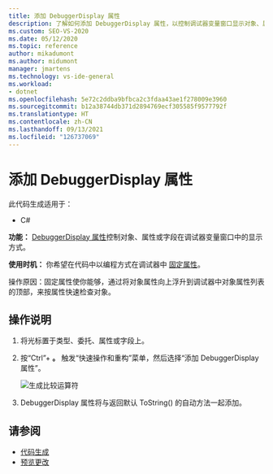 ```yaml
---
title: 添加 DebuggerDisplay 属性
description: 了解如何添加 DebuggerDisplay 属性，以控制调试器变量窗口显示对象、属性或字段的方式。
ms.custom: SEO-VS-2020
ms.date: 05/12/2020
ms.topic: reference
author: mikadumont
ms.author: midumont
manager: jmartens
ms.technology: vs-ide-general
ms.workload:
- dotnet
ms.openlocfilehash: 5e72c2ddba9bfbca2c3fdaa43ae1f278009e3960
ms.sourcegitcommit: b12a38744db371d2894769ecf305585f9577792f
ms.translationtype: HT
ms.contentlocale: zh-CN
ms.lasthandoff: 09/13/2021
ms.locfileid: "126737069"
---
```

# <a name="add-debuggerdisplay-attribute"></a>添加 DebuggerDisplay 属性

此代码生成适用于：

- C#

**功能：** [DebuggerDisplay 属性](../../debugger/using-the-debuggerdisplay-attribute.md)控制对象、属性或字段在调试器变量窗口中的显示方式。

**使用时机：** 你希望在代码中以编程方式在调试器中 [固定属性](../../debugger/view-data-values-in-data-tips-in-the-code-editor.md#pin-properties-in-datatips)。

操作原因：固定属性使你能够，通过将对象属性向上浮升到调试器中对象属性列表的顶部，来按属性快速检查对象。 

## <a name="how-to"></a>操作说明

1. 将光标置于类型、委托、属性或字段上。 

2. 按“Ctrl”+ **。** 触发“快速操作和重构”菜单，然后选择“添加 DebuggerDisplay 属性”。

    ![生成比较运算符](media/add-debugger-display-attribute.png)

3. DebuggerDisplay 属性将与返回默认 ToString() 的自动方法一起添加。 

## <a name="see-also"></a>请参阅

- [代码生成](../code-generation-in-visual-studio.md)
- [预览更改](../../ide/preview-changes.md)